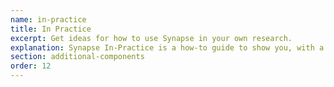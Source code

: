 ```yaml
---
name: in-practice
title: In Practice
excerpt: Get ideas for how to use Synapse in your own research.
explanation: Synapse In-Practice is a how-to guide to show you, with a series of steps, how to solve a specific problem. 
section: additional-components
order: 12
---
```

